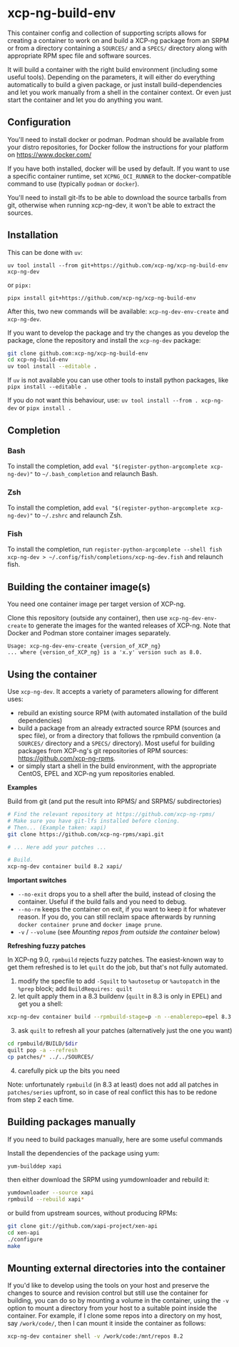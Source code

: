 # xcp-ng-build-env

This container config and collection of supporting scripts allows for
creating a container to work on and build a XCP-ng package from an
SRPM or from a directory containing a `SOURCES/` and a `SPECS/`
directory along with appropriate RPM spec file and software sources.

It will build a container with the right build environment (including some
useful tools).
Depending on the parameters, it will either do everything automatically to build a
given package, or just install build-dependencies and let you work manually from a shell
in the container context. Or even just start the container and let you do anything you
want.

## Configuration

You'll need to install docker or podman. Podman should be available
from your distro repositories, for Docker follow the instructions for
your platform on https://www.docker.com/

If you have both installed, docker will be used by default.  If you
want to use a specific container runtime, set `XCPNG_OCI_RUNNER` to
the docker-compatible command to use (typically `podman` or `docker`).

You'll need to install git-lfs to be able to download the source tarballs from
git, otherwise when running xcp-ng-dev, it won't be able to extract the sources.

## Installation

This can be done with `uv`:
```
uv tool install --from git+https://github.com/xcp-ng/xcp-ng-build-env xcp-ng-dev
```
or `pipx:`
```
pipx install git+https://github.com/xcp-ng/xcp-ng-build-env
```

After this, two new commands will be available: `xcp-ng-dev-env-create` and
`xcp-ng-dev`.

If you want to develop the package and try the changes as you develop the
package, clone the repository and install the `xcp-ng-dev` package:

```bash
git clone github.com:xcp-ng/xcp-ng-build-env
cd xcp-ng-build-env
uv tool install --editable .
```

If `uv` is not available you can use other tools to install python packages,
like `pipx install --editable .`

If you do not want this behaviour, use: `uv tool install --from . xcp-ng-dev`
or `pipx install .`

## Completion

### Bash

To install the completion, add `eval "$(register-python-argcomplete xcp-ng-dev)"` to `~/.bash_completion` and relaunch Bash.

### Zsh

To install the completion, add `eval "$(register-python-argcomplete xcp-ng-dev)"` to `~/.zshrc` and relaunch Zsh.

### Fish

To install the completion, run `register-python-argcomplete --shell fish xcp-ng-dev > ~/.config/fish/completions/xcp-ng-dev.fish` and relaunch fish.

## Building the container image(s)

You need one container image per target version of XCP-ng.

Clone this repository (outside any container), then use `xcp-ng-dev-env-create` to
generate the images for the wanted releases of XCP-ng.
Note that Docker and Podman store container images separately.

```
Usage: xcp-ng-dev-env-create {version_of_XCP_ng}
... where {version_of_XCP_ng} is a 'x.y' version such as 8.0.
```

## Using the container

Use `xcp-ng-dev`. It accepts a variety of parameters allowing for different uses:
* rebuild an existing source RPM (with automated installation of the build dependencies)
* build a package from an already extracted source RPM (sources and spec file), or from a directory that follows the rpmbuild convention (a `SOURCES/` directory and a `SPECS/` directory). Most useful for building packages from XCP-ng's git repositories of RPM sources: https://github.com/xcp-ng-rpms.
* or simply start a shell in the build environment, with the appropriate CentOS, EPEL and XCP-ng yum repositories enabled.

**Examples**

Build from git (and put the result into RPMS/ and SRPMS/ subdirectories)
```sh
# Find the relevant repository at https://github.com/xcp-ng-rpms/
# Make sure you have git-lfs installed before cloning.
# Then... (Example taken: xapi)
git clone https://github.com/xcp-ng-rpms/xapi.git

# ... Here add your patches ...

# Build.
xcp-ng-dev container build 8.2 xapi/
```

**Important switches**

* `--no-exit` drops you to a shell after the build, instead of closing the container. Useful if the build fails and you need to debug.
* `--no-rm` keeps the container on exit, if you want to keep it for whatever reason. If you do, you can still reclaim space afterwards by running `docker container prune` and `docker image prune`.
* `-v` / `--volume` (see *Mounting repos from outside the container* below)

**Refreshing fuzzy patches**

In XCP-ng 9.0, `rpmbuild` rejects fuzzy patches.  The easiest-known
way to get them refreshed is to let `quilt` do the job, but that's not
fully automated.

1. modify the specfile to add `-Squilt` to `%autosetup` or
   `%autopatch` in the `%prep` block; add `BuildRequires: quilt`
2. let quilt apply them in a 8.3 buildenv (`quilt` in 8.3 is only in EPEL) and get you a shell:
```sh
xcp-ng-dev container build --rpmbuild-stage=p -n --enablerepo=epel 8.3
```
3. ask `quilt` to refresh all your patches (alternatively just the one you want)
```sh
cd rpmbuild/BUILD/$dir
quilt pop -a --refresh
cp patches/* ../../SOURCES/
```
4. carefully pick up the bits you need

Note: unfortunately `rpmbuild` (in 8.3 at least) does not add all
patches in `patches/series` upfront, so in case of real conflict this
has to be redone from step 2 each time.

## Building packages manually

If you need to build packages manually, here are some useful commands

Install the dependencies of the package using yum:

```sh
yum-builddep xapi
```

then either download the SRPM using yumdownloader and rebuild it:

```sh
yumdownloader --source xapi
rpmbuild --rebuild xapi*
```

or build from upstream sources, without producing RPMs:

```sh
git clone git://github.com/xapi-project/xen-api
cd xen-api
./configure
make
```

## Mounting external directories into the container

If you'd like to develop using the tools on your host and preserve the changes
to source and revision control but still use the container for building, you
can do so by mounting a volume in the container, using the `-v` option to mount
a directory from your host to a suitable point inside the container. For
example, if I clone some repos into a directory on my host, say `/work/code/`,
then I can mount it inside the container as follows:

```sh
xcp-ng-dev container shell -v /work/code:/mnt/repos 8.2
```
